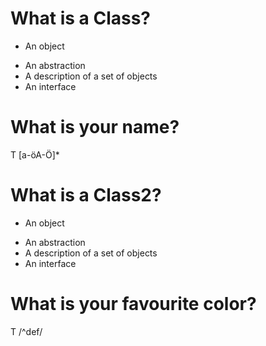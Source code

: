 # What is a Class?
 - An object
 + An abstraction
 + A description of a set of objects
 + An interface

# What is your name?
 T [a-öA-Ö]*

# What is a Class2?
 - An object
 + An abstraction
 + A description of a set of objects
 + An interface

# What is your favourite color?
 T /^def/
